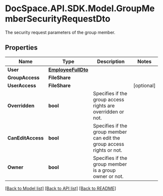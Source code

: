 # DocSpace.API.SDK.Model.GroupMemberSecurityRequestDto
The security request parameters of the group member.

## Properties

Name | Type | Description | Notes
------------ | ------------- | ------------- | -------------
**User** | [**EmployeeFullDto**](EmployeeFullDto.md) |  | 
**GroupAccess** | **FileShare** |  | 
**UserAccess** | **FileShare** |  | [optional] 
**Overridden** | **bool** | Specifies if the group access rights are overridden or not. | 
**CanEditAccess** | **bool** | Specifies if the group member can edit the group access rights or not. | 
**Owner** | **bool** | Specifies if the group member is a group owner or not. | 

[[Back to Model list]](../README.md#documentation-for-models) [[Back to API list]](../README.md#documentation-for-api-endpoints) [[Back to README]](../README.md)

